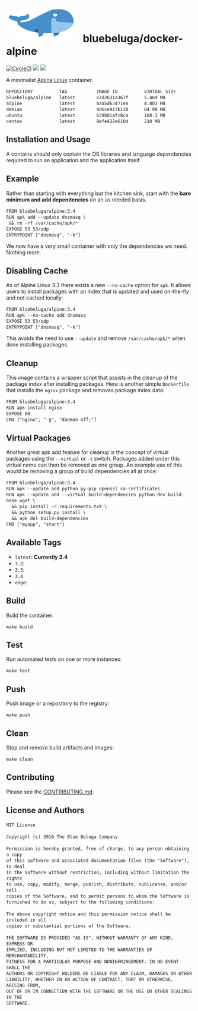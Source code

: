 
# [<img src="./docs/images/bluebeluga.png" height="100" width="200" style="border-radius: 50%;" alt="@fancyremarker" />](https://github.com/blue-beluga/docker-alpine) bluebeluga/docker-alpine

[![CircleCI](https://circleci.com/gh/riddopic/docker-alpine.svg?style=svg)](https://circleci.com/gh/riddopic/docker-alpine)
[![](https://images.microbadger.com/badges/image/bluebeluga/alpine.svg)](https://microbadger.com/images/bluebeluga/alpine "Get your own image badge on microbadger.com")
[![](https://images.microbadger.com/badges/version/bluebeluga/alpine.svg)](https://microbadger.com/images/bluebeluga/alpine "Get your own version badge on microbadger.com")

A minimalist [Alpine Linux](http://alpinelinux.org/) container.

```
REPOSITORY          TAG           IMAGE ID          VIRTUAL SIZE
bluebeluga/alpine   latest        c2d2631a367f      5.469 MB
alpine              latest        baa5d63471ea      4.803 MB
debian              latest        4d6ce913b130      84.98 MB
ubuntu              latest        b39b81afc8ca      188.3 MB
centos              latest        8efe422e6104      210 MB
```

## Installation and Usage

A contains should only contain the OS libraries and language dependencies required to run an application and the application itself.

## Example

Rather than starting with everything but the kitchen sink, start with the **bare minimum and add dependencies** on an as needed basis.

```
FROM bluebeluga/alpine:3.4
RUN apk add --update dnsmasq \
 && rm -rf /var/cache/apk/*
EXPOSE 53 53/udp
ENTRYPOINT ["dnsmasq", "-k"]
```

We now have a very small container with only the dependencies we need. Nothing more.

## Disabling Cache

As of Alpine Linux 3.3 there exists a new `--no-cache` option for `apk`. It allows users to install packages with an index that is updated and used on-the-fly and not cached locally:

```
FROM bluebeluga/alpine:3.4
RUN apk --no-cache add dnsmasq
EXPOSE 53 53/udp
ENTRYPOINT ["dnsmasq", "-k"]
```

This avoids the need to use `--update` and remove `/var/cache/apk/*` when done installing packages.

## Cleanup

This image contains a wrapper script that assists in the cleanup of the package index after installing packages. Here is another simple `Dockerfile` that installs the `nginx` package and removes package index data:

```
FROM bluebeluga/alpine:3.4
RUN apk-install nginx
EXPOSE 80
CMD ["nginx", "-g", "daemon off;"]
```

## Virtual Packages

Another great apk add feature for cleanup is the concept of virtual packages using the `--virtual` or `-t` switch. Packages added under this virtual name can then be removed as one group. An example use of this would be removing a group of build dependencies all at once:

```
FROM bluebeluga/alpine:3.4
RUN apk --update add python py-pip openssl ca-certificates
RUN apk --update add --virtual build-dependencies python-dev build-base wget \
  && pip install -r requirements.txt \
  && python setup.py install \
  && apk del build-dependencies
CMD ["myapp", "start"]
```

## Available Tags

* `latest`: **Currently 3.4**
* `3.2`:
* `3.3`:
* `3.4`
* `edge`:

## Build

Build the container:

    make build

## Test

Run automated tests on one or more instances:

    make test

## Push

Push image or a repository to the registry:

    make push

## Clean

Stop and remove build artifacts and images:

    make clean

## Contributing

Please see the [CONTRIBUTING.md](CONTRIBUTING.md).

## License and Authors

```
MIT License

Copyright (c) 2016 The Blue Beluga Company

Permission is hereby granted, free of charge, to any person obtaining a copy
of this software and associated documentation files (the "Software"), to deal
in the Software without restriction, including without limitation the rights
to use, copy, modify, merge, publish, distribute, sublicense, and/or sell
copies of the Software, and to permit persons to whom the Software is
furnished to do so, subject to the following conditions:

The above copyright notice and this permission notice shall be included in all
copies or substantial portions of the Software.

THE SOFTWARE IS PROVIDED "AS IS", WITHOUT WARRANTY OF ANY KIND, EXPRESS OR
IMPLIED, INCLUDING BUT NOT LIMITED TO THE WARRANTIES OF MERCHANTABILITY,
FITNESS FOR A PARTICULAR PURPOSE AND NONINFRINGEMENT. IN NO EVENT SHALL THE
AUTHORS OR COPYRIGHT HOLDERS BE LIABLE FOR ANY CLAIM, DAMAGES OR OTHER
LIABILITY, WHETHER IN AN ACTION OF CONTRACT, TORT OR OTHERWISE, ARISING FROM,
OUT OF OR IN CONNECTION WITH THE SOFTWARE OR THE USE OR OTHER DEALINGS IN THE
SOFTWARE.
```
